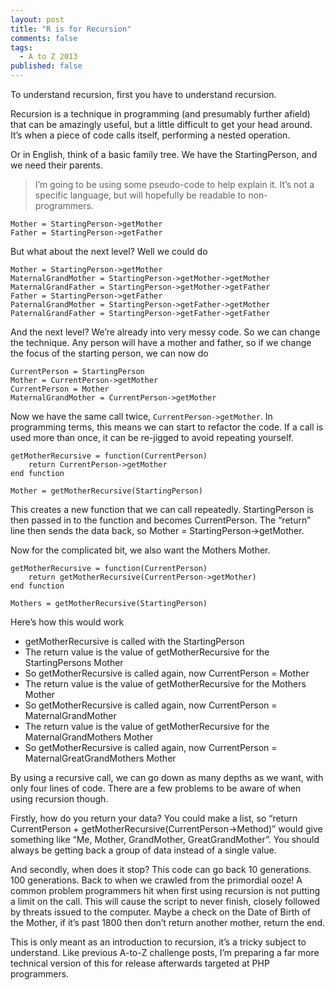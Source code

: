 ```yaml
---
layout: post
title: "R is for Recursion"
comments: false
tags:
  - A to Z 2013
published: false
---
```


To understand recursion, first you have to understand recursion.

Recursion is a technique in programming (and presumably further afield) that can be amazingly useful, but a little difficult to get your head around. It’s when a piece of code calls itself, performing a nested operation.

Or in English, think of a basic family tree. We have the StartingPerson, and we need their parents.

> I’m going to be using some pseudo-code to help explain it. It’s not a specific language, but will hopefully be readable to non-programmers.

```
Mother = StartingPerson->getMother
Father = StartingPerson->getFather
```

But what about the next level? Well we could do

```
Mother = StartingPerson->getMother
MaternalGrandMother = StartingPerson->getMother->getMother
MaternalGrandFather = StartingPerson->getMother->getFather
Father = StartingPerson->getFather
PaternalGrandMother = StartingPerson->getFather->getMother
PaternalGrandFather = StartingPerson->getFather->getFather
```

And the next level? We’re already into very messy code. So we can change the technique. Any person will have a mother and father, so if we change the focus of the starting person, we can now do

```
CurrentPerson = StartingPerson
Mother = CurrentPerson->getMother
CurrentPerson = Mother
MaternalGrandMother = CurrentPerson->getMother
```

Now we have the same call twice, `CurrentPerson->getMother`. In programming terms, this means we can start to refactor the code. If a call is used more than once, it can be re-jigged to avoid repeating yourself.

```
getMotherRecursive = function(CurrentPerson)
    return CurrentPerson->getMother
end function

Mother = getMotherRecursive(StartingPerson)
```

This creates a new function that we can call repeatedly. StartingPerson is then passed in to the function and becomes CurrentPerson. The “return” line then sends the data back, so Mother = StartingPerson->getMother.

Now for the complicated bit, we also want the Mothers Mother.

```
getMotherRecursive = function(CurrentPerson)
    return getMotherRecursive(CurrentPerson->getMother)
end function

Mothers = getMotherRecursive(StartingPerson)
```

Here’s how this would work

* getMotherRecursive is called with the StartingPerson
* The return value is the value of getMotherRecursive for the StartingPersons Mother
* So getMotherRecursive is called again, now CurrentPerson = Mother
* The return value is the value of getMotherRecursive for the Mothers Mother
* So getMotherRecursive is called again, now CurrentPerson = MaternalGrandMother
* The return value is the value of getMotherRecursive for the MaternalGrandMothers Mother
* So getMotherRecursive is called again, now CurrentPerson = MaternalGreatGrandMothers Mother

By using a recursive call, we can go down as many depths as we want, with only four lines of code. There are a few problems to be aware of when using recursion though.

Firstly, how do you return your data? You could make a list, so “return CurrentPerson + getMotherRecursive(CurrentPerson->Method)” would give something like “Me, Mother, GrandMother, GreatGrandMother”. You should always be getting back a group of data instead of a single value.

And secondly, when does it stop? This code can go back 10 generations. 100 generations. Back to when we crawled from the primordial ooze! A common problem programmers hit when first using recursion is not putting a limit on the call. This will cause the script to never finish, closely followed by threats issued to the computer. Maybe a check on the Date of Birth of the Mother, if it’s past 1800 then don’t return another mother, return the end.

This is only meant as an introduction to recursion, it’s a tricky subject to understand. Like previous A-to-Z challenge posts, I’m preparing a far more technical version of this for release afterwards targeted at PHP programmers.
